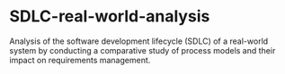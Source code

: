 # SDLC-real-world-analysis
Analysis of the software development lifecycle (SDLC) of a real-world system by conducting a comparative study of process models and their impact on requirements management.

